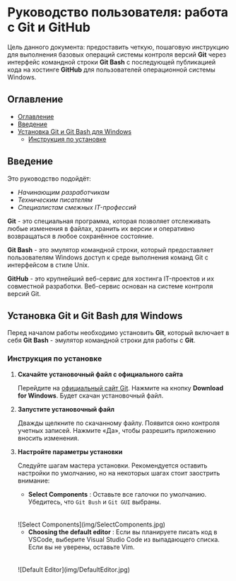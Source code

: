 # Руководство пользователя: работа с Git и GitHub

Цель данного документа: предоставить четкую, пошаговую инструкцию для выполнения базовых операций системы контроля версий **Git** через интерфейс командной строки **Git Bash** с последующей публикацией кода на хостинге **GitHub** для пользователей операционной системы Windows.

## Оглавление

- [Оглавление](#оглавление)
- [Введение](#введение)
- [Установка Git и Git Bash для Windows](#установка-git-и-git-bash-для-windows)
  - [Инструкция по установке](#инструкция-по-установке)

## Введение

Это руководство подойдёт:

* *Начинающим разработчикам*
* *Техническим писателям*
* *Специалистам смежных IT-профессий*

**Git** - это специальная программа, которая позволяет отслеживать любые изменения в файлах, хранить их версии и оперативно возвращаться в любое сохранённое состояние.

**Git Bash** - это эмулятор командной строки, который предоставляет пользователям Windows доступ к среде выполнения команд Git  с интерфейсом в стиле Unix.

**GitHub** - это крупнейший веб-сервис для хостинга IT-проектов и их совместной разработки. Веб-сервис основан на системе контроля версий Git.

## Установка Git и Git Bash для Windows

Перед началом работы необходимо установить **Git**, который включает в себя **Git Bash** - эмулятор командной строки для работы с **Git**.

### Инструкция по установке

1. **Скачайте установочный файл с официального сайта**<br>
   
    Перейдите на [официальный сайт Git](https://git-scm.com/). Нажмите на кнопку **Download for Windows**. Будет скачан установочный файл.

2. **Запустите установочный файл**</br>
   
   Дважды щелкните по скачанному файлу. Появится окно контроля учетных записей. Нажмите «Да», чтобы разрешить приложению вносить изменения.

3. **Настройте параметры установки**

    Следуйте шагам мастера установки. Рекомендуется оставить настройки по умолчанию, но на некоторых шагах стоит заострить внимание:
    * **Select Components** : Оставьте все галочки по умолчанию. Убедитесь, что `Git Bush` и `Git GUI` выбраны.
    </br>
    </br>
    ![Select Components](img/SelectComponents.jpg)

    * **Choosing the default editor** : Если вы планируете писать код в VSCode, выберите Visual Studio Code из выпадающего списка. Если вы не уверены, оставьте Vim.
    </br>
    </br>
    ![Default Editor](img/DefaultEditor.jpg)

  

   